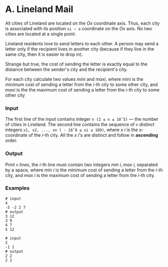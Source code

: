# A. Lineland Mail
All cities of Lineland are located on the *Ox* coordinate axis. Thus, each city is associated with its position `xi — a` 
coordinate on the *Ox* axis. No two cities are located at a single point.

Lineland residents love to send letters to each other. A person may send a letter only if the recipient lives in another 
city (because if they live in the same city, then it is easier to drop in).

Strange but true, the cost of sending the letter is exactly equal to the distance between the sender's city and the 
recipient's city.

For each city calculate two values ​​*mini* and *maxi*, where mini is the minimum cost of sending a letter from the *i*-th city 
to some other city, and *maxi* is the the maximum cost of sending a letter from the *i*-th city to some other city

### Input
The first line of the input contains integer `n (2 ≤ n ≤ 10ˆ5)` — the number of cities in Lineland. The second line 
contains the sequence of `n` distinct integers `x1, x2, ..., xn ( - 10ˆ9 ≤ xi ≤ 109)`, where *x i* is the x-coordinate of
the *i*-th city. All the *x i*'s are distinct and follow in **ascending** order.

### Output
Print `n` lines, the *i*-th line must contain two integers *min i*, *max i*, separated by a space, where *min i* is the 
minimum cost of sending a letter from the *i*-th city, and *max i* is the maximum cost of sending a letter from the 
*i*-th city.

### Examples
```
# input
4
-5 -2 2 7
# output
3 12
3 9
4 7
5 12

# input
2
-1 1
# output
2 2
2 2
```